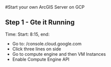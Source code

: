 #Start your own ArcGIS Server on GCP

## Step 1 - Gte it Running
Time: Start: 8:15, end: 

- Go to: /console.cloud.google.com
- Click three lines on side
- Go to compute engine and then VM Instances 
- Enable Compute Engine API
